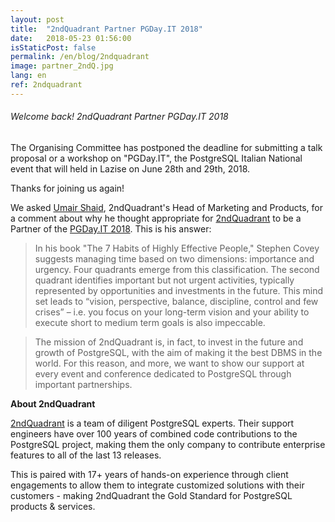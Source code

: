 ```yaml
---
layout: post
title:  "2ndQuadrant Partner PGDay.IT 2018"
date:   2018-05-23 01:56:00
isStaticPost: false
permalink: /en/blog/2ndquadrant
image: partner_2ndQ.jpg
lang: en
ref: 2ndquadrant
---
```


<h6> Welcome back! 2ndQuadrant Partner PGDay.IT 2018 </h6>

The Organising Committee has postponed the deadline for submitting a talk proposal or a workshop on "PGDay.IT", the PostgreSQL Italian National event that will held in Lazise on June 28th and 29th, 2018.

Thanks for joining us again!

We asked [Umair Shaid](https://www.linkedin.com/in/umair-shahid-9458b327/), 2ndQuadrant's Head of Marketing and Products, for a comment about why he thought
appropriate for [2ndQuadrant](https://www.2ndquadrant.com/) to be a Partner of the [PGDay.IT 2018](https://2018.pgday.it/en/). This is his answer:

>In his book "The 7 Habits of Highly Effective People," Stephen Covey suggests managing time based on two dimensions: importance and urgency. Four quadrants emerge from this classification.
The second quadrant identifies important but not urgent activities, typically represented by opportunities and investments in the future.
This mind set leads to “vision, perspective, balance, discipline, control and few crises” – i.e. you focus on your long-term vision and your ability to execute short to medium term goals is also impeccable.

>The mission of 2ndQuadrant is, in fact, to invest in the future and growth of PostgreSQL, with the aim of making it the best DBMS in the world.
For this reason, and more, we want to show our support at every event and conference dedicated to PostgreSQL through important partnerships.

**About 2ndQuadrant**

[2ndQuadrant](https://www.2ndquadrant.com/) is a team of diligent PostgreSQL experts. Their support engineers have over 100 years of combined code contributions to the PostgreSQL project, making them the only company to contribute enterprise features to all of the last 13 releases.

This is paired with 17+ years of hands-on experience through client engagements to allow them to integrate customized solutions with their customers - making 2ndQuadrant the Gold Standard for PostgreSQL products & services.
